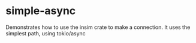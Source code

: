 # simple-async

Demonstrates how to use the insim crate to make a connection. It uses the
simplest path, using tokio/async
